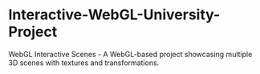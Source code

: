 # Interactive-WebGL-University-Project
WebGL Interactive Scenes - A WebGL-based project showcasing multiple 3D scenes with textures and transformations.
